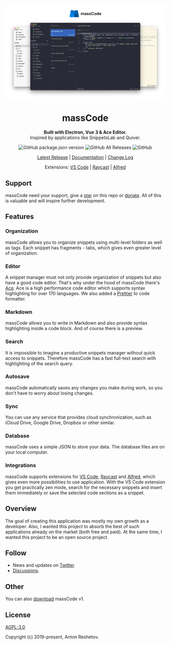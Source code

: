 
<p align="center">
  <img src="./preview.png">
</p>

<h1 align="center">massCode</h1>

<p align="center">
  <strong>Built with Electron, Vue 3 & Ace Editor.</strong>
  <br>
  Inspired by applications like SnippetsLab and Quiver.
</p>


<p align="center">
  <img alt="GitHub package.json version" src="https://img.shields.io/github/package-json/v/massCodeIO/massCode">
  <img alt="GitHub All Releases" src="https://img.shields.io/github/downloads/massCodeIO/massCode/total">
  <img alt="GitHub" src="https://img.shields.io/github/license/massCodeIO/massCode">
</p>

<p align="center">
  <a href="https://github.com/massCodeIO/massCode/releases">Latest Release</a> |
  <a href="https://masscode.io/documentation/">Documentation</a> |
  <a href="https://github.com/massCodeIO/massCode/blob/master/CHANGELOG.md">Change Log</a>
</p>

<p align="center">
  Extensions:
  <a href="https://marketplace.visualstudio.com/items?itemName=AntonReshetov.masscode-assistant">VS Code</a> |
  <a href="https://www.raycast.com/antonreshetov/masscode">Raycast</a> |
  <a href="https://github.com/massCodeIO/assistant-alfred">Alfred</a>
</p>


## Support

massCode need your support, give a [star](https://github.com/massCodeIO/massCode/stargazers) on this repo or [donate](https://opencollective.com/masscode). All of this is valuable and will inspire further development.

## Features
### Organization
massCode allows you to organize snippets using multi-level folders as well as tags. Each snippet has fragments - tabs, which gives even greater level of organization.

### Editor
A snippet manager must not only provide organization of snippets but also have a good code editor. That's why under the hood of massCode there's [Ace](https://ace.c9.io). Ace is a high performance code editor which supports syntax highlighting for over 170 languages. We also added a [Prettier](https://prettier.io) to code formatter.

### Markdown
massCode allows you to write in Markdown and also provide syntax highlighting inside a code block. And of course there is a preview.

### Search
It is impossible to imagine a productive snippets manager without quick access to snippets. Therefore massCode has a fast full-text search with highlighting of the search query.

### Autosave
massCode automatically saves any changes you make during work, so you don't have to worry about losing changes.

### Sync
You can use any service that provides cloud synchronization, such as iCloud Drive, Google Drive, Dropbox or other similar.

### Database
massCode uses a simple JSON to store your data. The database files are on your local computer.

### Integrations
massCode supports extensions for [VS Code](https://marketplace.visualstudio.com/items?itemName=AntonReshetov.masscode-assistant), [Raycast](https://www.raycast.com/antonreshetov/masscode) and [Alfred](https://github.com/massCodeIO/assistant-alfred), which gives even more possibilities to use application. With the VS Code extension you get practically zen mode, search for the necessary snippets and insert them immediately or save the selected code sections as a snippet.

## Overview

The goal of creating this application was mostly my own growth as a developer. Also, I wanted this project to absorb the best of such applications already on the market (both free and paid). At the same time, I wanted this project to be an open source project.

## Follow
 - News and updates on [Twitter](https://twitter.com/anton_reshetov).
 - [Discussions](https://github.com/massCodeIO/massCode/discussions).

## Other
You can also [download](https://github.com/antonreshetov/massCode) massCode v1.

## License

[AGPL-3.0](https://github.com/massCodeIO/massCode/blob/master/LICENSE)

Copyright (c) 2019-present, Anton Reshetov.